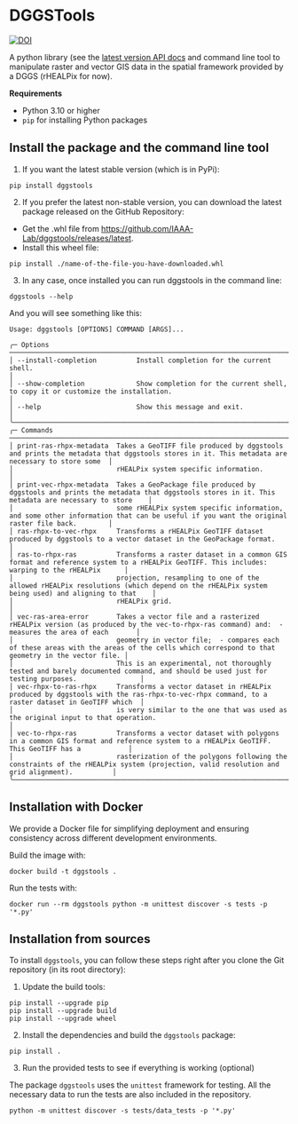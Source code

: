 # DGGSTools

[![DOI](https://zenodo.org/badge/DOI/10.5281/zenodo.10659071.svg)](https://doi.org/10.5281/zenodo.10659071)

A python library (see the [latest version API docs](https://www.iaaa.es/dggstools/dggstools.html) and command line tool to manipulate raster and vector GIS data in the spatial framework provided by 
a DGGS (rHEALPix for now).

**Requirements**
- Python 3.10 or higher
- `pip` for installing Python packages

## Install the package and the command line tool
1. If you want the latest stable version (which is in PyPi):

```
pip install dggstools
```

2. If you prefer the latest non-stable version, you can download the latest package released on the GitHub Repository:

 - Get the .whl file from <https://github.com/IAAA-Lab/dggstools/releases/latest>.
 -  Install this wheel file:

 ```
 pip install ./name-of-the-file-you-have-downloaded.whl
 ```

3. In any case, once installed you can run dggstools in the command line:

```
dggstools --help
```

And you will see something like this:

```
Usage: dggstools [OPTIONS] COMMAND [ARGS]...                                                                                                                          
                                                                                                                                                                       
╭─ Options ───────────────────────────────────────────────────────────────────────────────────────────────────────────────────────────────────────────────────────────╮
│ --install-completion          Install completion for the current shell.                                                                                             │
│ --show-completion             Show completion for the current shell, to copy it or customize the installation.                                                      │
│ --help                        Show this message and exit.                                                                                                           │
╰─────────────────────────────────────────────────────────────────────────────────────────────────────────────────────────────────────────────────────────────────────╯
╭─ Commands ──────────────────────────────────────────────────────────────────────────────────────────────────────────────────────────────────────────────────────────╮
│ print-ras-rhpx-metadata  Takes a GeoTIFF file produced by dggstools and prints the metadata that dggstools stores in it. This metadata are necessary to store some  │
│                          rHEALPix system specific information.                                                                                                      │
│ print-vec-rhpx-metadata  Takes a GeoPackage file produced by dggstools and prints the metadata that dggstools stores in it. This metadata are necessary to store    │
│                          some rHEALPix system specific information, and some other information that can be useful if you want the original raster file back.        │
│ ras-rhpx-to-vec-rhpx     Transforms a rHEALPix GeoTIFF dataset produced by dggstools to a vector dataset in the GeoPackage format.                                  │
│ ras-to-rhpx-ras          Transforms a raster dataset in a common GIS format and reference system to a rHEALPix GeoTIFF. This includes: warping to the rHEALPix      │
│                          projection, resampling to one of the allowed rHEALPix resolutions (which depend on the rHEALPix system being used) and aligning to that    │
│                          rHEALPix grid.                                                                                                                             │
│ vec-ras-area-error       Takes a vector file and a rasterized rHEALPix version (as produced by the vec-to-rhpx-ras command) and:  - measures the area of each       │
│                          geometry in vector file;  - compares each of these areas with the areas of the cells which correspond to that geometry in the vector file. │
│                          This is an experimental, not thoroughly tested and barely documented command, and should be used just for testing purposes.                │
│ vec-rhpx-to-ras-rhpx     Transforms a vector dataset in rHEALPix produced by dggstools with the ras-rhpx-to-vec-rhpx command, to a raster dataset in GeoTIFF which  │
│                          is very similar to the one that was used as the original input to that operation.                                                          │
│ vec-to-rhpx-ras          Transforms a vector dataset with polygons in a common GIS format and reference system to a rHEALPix GeoTIFF. This GeoTIFF has a            │
│                          rasterization of the polygons following the constraints of the rHEALPix system (projection, valid resolution and grid alignment).          │
╰─────────────────────────────────────────────────────────────────────────────────────────────────────────────────────────────────────────────────────────────────────╯ 
```


## Installation with Docker
We provide a Docker file for simplifying deployment and ensuring consistency across different development environments.

Build the image with:

```
docker build -t dggstools .
```

Run the tests with:

```
docker run --rm dggstools python -m unittest discover -s tests -p '*.py'
```

## Installation from sources 

To install `dggstools`, you can follow these steps right after you clone the Git repository (in its root directory):

1. Update the build tools:

```
pip install --upgrade pip          
pip install --upgrade build
pip install --upgrade wheel
```

2. Install the dependencies and build the `dggstools` package:

```
pip install .
```

3. Run the provided tests to see if everything is working (optional)

The package `dggstools` uses the `unittest` framework for testing. All the necessary data to run the tests are also included in the 
repository.

```
python -m unittest discover -s tests/data_tests -p '*.py'
```
